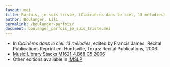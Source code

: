 ```yaml
---
layout: mei
title: Parfois, je suis triste, (Clairières dans le ciel, 13 mélodies)
author: Boulanger, Lili
permalink: /boulanger-parfois/
document: boulanger_parfois_je_suis_triste.mei
---
```


- In *Clairières dans le ciel: 13 mélodies*, edited by Francis James. Recital Publications Reprint ed. Huntsville, Texas: Recital Publications, 2006.
- <a href="https://tufts-primo.hosted.exlibrisgroup.com/permalink/f/14dinuo/01TUN_ALMA2183970000003851" target="_blank">Music Library Stacks M1621.4.B68 C5 2006</a>
- Other editions available in <a href="https://imslp.org/wiki/Clairi%C3%A8res_dans_le_ciel_(Boulanger%2C_Lili)" target="_blank">IMSLP</a>
